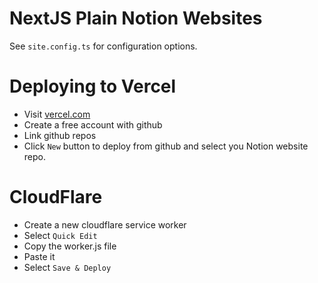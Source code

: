 # NextJS Plain Notion Websites

See `site.config.ts` for configuration options.

# Deploying to Vercel

- Visit [vercel.com](https://vercel.com)
- Create a free account with github
- Link github repos
- Click `New` button to deploy from github and select you Notion website repo.

# CloudFlare

- Create a new cloudflare service worker
- Select `Quick Edit`
- Copy the worker.js file
- Paste it
- Select `Save & Deploy`
